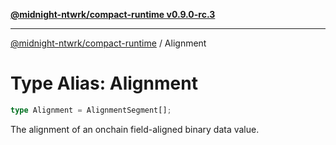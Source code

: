 [**@midnight-ntwrk/compact-runtime v0.9.0-rc.3**](../README.md)

***

[@midnight-ntwrk/compact-runtime](../globals.md) / Alignment

# Type Alias: Alignment

```ts
type Alignment = AlignmentSegment[];
```

The alignment of an onchain field-aligned binary data value.

